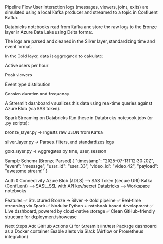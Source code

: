 Pipeline Flow
User interaction logs (messages, viewers, joins, exits) are simulated using a local Kafka producer and streamed to a topic in Confluent Kafka.

Databricks notebooks read from Kafka and store the raw logs to the Bronze layer in Azure Data Lake using Delta format.

The logs are parsed and cleaned in the Silver layer, standardizing time and event format.

In the Gold layer, data is aggregated to calculate:

Active users per hour

Peak viewers

Event type distribution

Session duration and frequency

A Streamlit dashboard visualizes this data using real-time queries against Azure Blob (via SAS token).


Spark Streaming on Databricks
Run these in Databricks notebook jobs (or .py scripts):

bronze_layer.py → Ingests raw JSON from Kafka

silver_layer.py → Parses, filters, and standardizes logs

gold_layer.py → Aggregates by time, user, session

Sample Schema (Bronze Parsed)
{
  "timestamp": "2025-07-13T12:30:20Z",
  "event": "message",
  "user_id": "user_33",
  "video_id": "video_42",
  "payload": "awesome stream!"
}

Auth & Connectivity
Azure Blob (ADLS)	--> SAS Token (secure URI)
Kafka (Confluent)	--> SASL_SSL with API key/secret
Databricks	      --> Workspace notebooks


Features
✅ Structured Bronze → Silver → Gold pipeline
✅ Real-time streaming via Spark
✅ Modular Python + notebook-based development
✅ Live dashboard, powered by cloud-native storage
✅ Clean GitHub-friendly structure for deployment/showcase


Next Steps
 Add GitHub Actions CI for Streamlit lint/test
 Package dashboard as a Docker container
 Enable alerts via Slack (Airflow or Prometheus integration)
